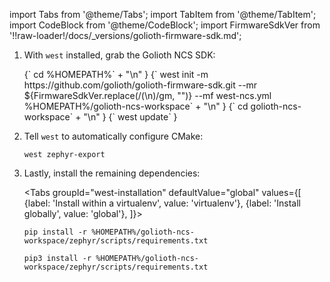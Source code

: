 import Tabs from '@theme/Tabs';
import TabItem from '@theme/TabItem';
import CodeBlock from '@theme/CodeBlock';
import FirmwareSdkVer from '!!raw-loader!/docs/_versions/golioth-firmware-sdk.md';

1. With `west` installed, grab the Golioth NCS SDK:

    <CodeBlock language="console">
        {` cd %HOMEPATH%` + "\n" }
        {` west init -m https://github.com/golioth/golioth-firmware-sdk.git --mr ${FirmwareSdkVer.replace(/(\n)/gm, "")} --mf west-ncs.yml %HOMEPATH%/golioth-ncs-workspace` + "\n" }
        {` cd golioth-ncs-workspace` + "\n" }
        {` west update` }
    </CodeBlock>

2. Tell `west` to automatically configure CMake:

    ```
    west zephyr-export
    ```

3. Lastly, install the remaining dependencies:

    <Tabs
    groupId="west-installation"
    defaultValue="global"
    values={[
    {label: 'Install within a virtualenv', value: 'virtualenv'},
    {label: 'Install globally', value: 'global'},
    ]}>
    <TabItem value="virtualenv">

    ```
    pip install -r %HOMEPATH%/golioth-ncs-workspace/zephyr/scripts/requirements.txt
    ```

    </TabItem>
    <TabItem value="global">

    ```
    pip3 install -r %HOMEPATH%/golioth-ncs-workspace/zephyr/scripts/requirements.txt
    ```

    </TabItem>
    </Tabs>
